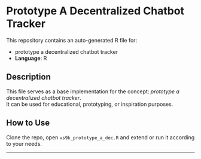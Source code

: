 # Prototype A Decentralized Chatbot Tracker

This repository contains an auto-generated R file for:

- prototype a decentralized chatbot tracker
- **Language**: R

## Description

This file serves as a base implementation for the concept: *prototype a decentralized chatbot tracker*.  
It can be used for educational, prototyping, or inspiration purposes.

## How to Use

Clone the repo, open `vs9k_prototype_a_dec.R` and extend or run it according to your needs.

---


